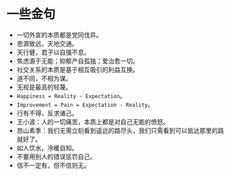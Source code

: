 # 一些金句

- 一切外宣的本质都是党同伐异。
- 思源致远，天地交通。
- 天行健，君子以自强不息。
- 焦虑源于无能；抑郁产自孤独；爱治愈一切。
- 社交关系的本质是基于相互吸引的利益互换。
- 道不同，不相为谋。
- 无视是最高的轻蔑。
- `Happiness = Reality - Expectation`。
- `Improvement = Pain = Expectation - Reality`。
- 行有不得，反求诸己。
- 王小波：人的一切痛苦，本质上都是对自己无能的愤怒。
- 昂山素季：我们无需立刻看到遥远的路尽头，我们只需看到可以抵达那里的路就好了。
- 如人饮水，冷暖自知。
- 不要用别人的错误惩罚自己。
- 信不一定有，但不信则无。
